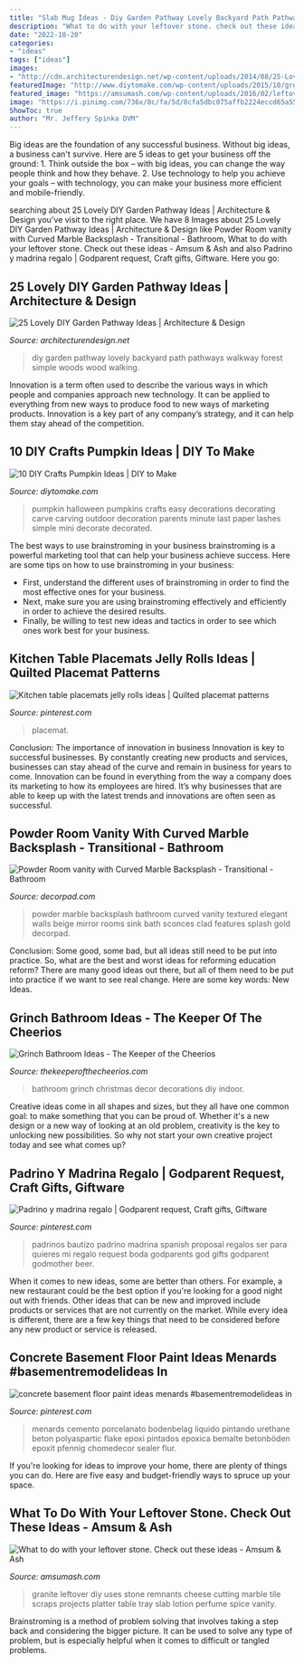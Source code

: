 ```yaml
---
title: "Slab Mug Ideas - Diy Garden Pathway Lovely Backyard Path Pathways Walkway Forest Simple Woods Wood Walking"
description: "What to do with your leftover stone. check out these ideas"
date: "2022-10-20"
categories:
- "ideas"
tags: ["ideas"]
images:
- "http://cdn.architecturendesign.net/wp-content/uploads/2014/08/25-Lovely-DIY-Garden-Pathway-Ideas-23.jpg"
featuredImage: "http://www.diytomake.com/wp-content/uploads/2015/10/great-pumpkin-idea.jpg"
featured_image: "https://amsumash.com/wp-content/uploads/2016/02/leftover-stone-4.jpg"
image: "https://i.pinimg.com/736x/8c/fa/5d/8cfa5dbc075affb2224eccd65a556930.jpg"
ShowToc: true
author: "Mr. Jeffery Spinka DVM"
---
```



Big ideas are the foundation of any successful business. Without big ideas, a business can't survive. Here are 5 ideas to get your business off the ground: 1. Think outside the box – with big ideas, you can change the way people think and how they behave. 2. Use technology to help you achieve your goals – with technology, you can make your business more efficient and mobile-friendly. 
	

		
searching about 25 Lovely DIY Garden Pathway Ideas | Architecture &amp; Design you've visit to the right place. We have 8 Images about 25 Lovely DIY Garden Pathway Ideas | Architecture &amp; Design like Powder Room vanity with Curved Marble Backsplash - Transitional - Bathroom, What to do with your leftover stone. Check out these ideas - Amsum &amp; Ash and also Padrino y madrina regalo | Godparent request, Craft gifts, Giftware. Here you go:
		
    
## 25 Lovely DIY Garden Pathway Ideas | Architecture &amp; Design

<img loading=lazy src="http://cdn.architecturendesign.net/wp-content/uploads/2014/08/25-Lovely-DIY-Garden-Pathway-Ideas-23.jpg" onerror="this.onerror=null;this.src='https://tse3.mm.bing.net/th?id=OIP.LaKcE6-gfF3LsD3Rf-8g2AHaLI&amp;pid=15.1';" alt="25 Lovely DIY Garden Pathway Ideas | Architecture &amp; Design">

_Source: architecturendesign.net_

>diy garden pathway lovely backyard path pathways walkway forest simple woods wood walking. 

	

Innovation is a term often used to describe the various ways in which people and companies approach new technology. It can be applied to everything from new ways to produce food to new ways of marketing products. Innovation is a key part of any company’s strategy, and it can help them stay ahead of the competition.

    
## 10 DIY Crafts Pumpkin Ideas | DIY To Make

<img loading=lazy src="http://www.diytomake.com/wp-content/uploads/2015/10/great-pumpkin-idea.jpg" onerror="this.onerror=null;this.src='https://tse3.mm.bing.net/th?id=OIP.gmHyUGRXuHid_P1EmLwTqAHaJ3&amp;pid=15.1';" alt="10 DIY Crafts Pumpkin Ideas | DIY to Make">

_Source: diytomake.com_

>pumpkin halloween pumpkins crafts easy decorations decorating carve carving outdoor decoration parents minute last paper lashes simple mini decorate decorated. 

	

The best ways to use brainstroming in your business
brainstroming is a powerful marketing tool that can help your business achieve success. Here are some tips on how to use brainstroming in your business: 
- First, understand the different uses of brainstroming in order to find the most effective ones for your business. 
- Next, make sure you are using brainstroming effectively and efficiently in order to achieve the desired results. 
- Finally, be willing to test new ideas and tactics in order to see which ones work best for your business.

    
## Kitchen Table Placemats Jelly Rolls Ideas | Quilted Placemat Patterns

<img loading=lazy src="https://i.pinimg.com/736x/5a/4f/cc/5a4fcc0d394b2a99e14b181114d17c20.jpg" onerror="this.onerror=null;this.src='https://tse1.mm.bing.net/th?id=OIP._4Fvb9n0B1VgMrRUUQBIpAAAAA&amp;pid=15.1';" alt="Kitchen table placemats jelly rolls ideas | Quilted placemat patterns">

_Source: pinterest.com_

>placemat. 

	

Conclusion: The importance of innovation in business
Innovation is key to successful businesses. By constantly creating new products and services, businesses can stay ahead of the curve and remain in business for years to come. Innovation can be found in everything from the way a company does its marketing to how its employees are hired. It’s why businesses that are able to keep up with the latest trends and innovations are often seen as successful.

    
## Powder Room Vanity With Curved Marble Backsplash - Transitional - Bathroom

<img loading=lazy src="https://cdn.decorpad.com/photos/2015/07/25/powder-room-curved-marble-backsplash-gold-and-black-mirror-sconces.png" onerror="this.onerror=null;this.src='https://tse3.mm.bing.net/th?id=OIP.yKCWSyU_wJWnFpnWNYyvUwHaLH&amp;pid=15.1';" alt="Powder Room vanity with Curved Marble Backsplash - Transitional - Bathroom">

_Source: decorpad.com_

>powder marble backsplash bathroom curved vanity textured elegant walls beige mirror rooms sink bath sconces clad features splash gold decorpad. 

	

Conclusion: Some good, some bad, but all ideas still need to be put into practice.
So, what are the best and worst ideas for reforming education reform? There are many good ideas out there, but all of them need to be put into practice if we want to see real change. Here are some key words: New Ideas.

    
## Grinch Bathroom Ideas - The Keeper Of The Cheerios

<img loading=lazy src="https://www.thekeeperofthecheerios.com/wp-content/uploads/2018/11/grinch-bathroom-7.jpg" onerror="this.onerror=null;this.src='https://tse1.mm.bing.net/th?id=OIP.t7eTvTFIWKnB0fuOPvJ7SgHaJ4&amp;pid=15.1';" alt="Grinch Bathroom Ideas - The Keeper of the Cheerios">

_Source: thekeeperofthecheerios.com_

>bathroom grinch christmas decor decorations diy indoor. 

	

Creative ideas come in all shapes and sizes, but they all have one common goal: to make something that you can be proud of. Whether it's a new design or a new way of looking at an old problem, creativity is the key to unlocking new possibilities. So why not start your own creative project today and see what comes up?

    
## Padrino Y Madrina Regalo | Godparent Request, Craft Gifts, Giftware

<img loading=lazy src="https://i.pinimg.com/736x/e7/b5/75/e7b57546a61752c4a0cca9ec7519365e.jpg" onerror="this.onerror=null;this.src='https://tse2.mm.bing.net/th?id=OIP.ze07NyusNs9-Vt9LVvplqQHaJ6&amp;pid=15.1';" alt="Padrino y madrina regalo | Godparent request, Craft gifts, Giftware">

_Source: pinterest.com_

>padrinos bautizo padrino madrina spanish proposal regalos ser para quieres mi regalo request boda godparents god gifts godparent godmother beer. 

	

When it comes to new ideas, some are better than others. For example, a new restaurant could be the best option if you're looking for a good night out with friends. Other ideas that can be new and improved include products or services that are not currently on the market. While every idea is different, there are a few key things that need to be considered before any new product or service is released.

    
## Concrete Basement Floor Paint Ideas Menards #basementremodelideas In

<img loading=lazy src="https://i.pinimg.com/736x/8c/fa/5d/8cfa5dbc075affb2224eccd65a556930.jpg" onerror="this.onerror=null;this.src='https://tse1.mm.bing.net/th?id=OIP.S9COGNIveeZ8Fgk4XLojkQHaNL&amp;pid=15.1';" alt="concrete basement floor paint ideas menards #basementremodelideas in">

_Source: pinterest.com_

>menards cemento porcelanato bodenbelag liquido pintando urethane beton polyaspartic flake epoxi pintados epoxica bemalte betonböden epoxit pfennig chomedecor sealer flur. 

	

If you're looking for ideas to improve your home, there are plenty of things you can do. Here are five easy and budget-friendly ways to spruce up your space.

    
## What To Do With Your Leftover Stone. Check Out These Ideas - Amsum &amp; Ash

<img loading=lazy src="https://amsumash.com/wp-content/uploads/2016/02/leftover-stone-4.jpg" onerror="this.onerror=null;this.src='https://tse1.mm.bing.net/th?id=OIP.iONvuoLFBq9sIs4m2SYU1QHaJ4&amp;pid=15.1';" alt="What to do with your leftover stone. Check out these ideas - Amsum &amp; Ash">

_Source: amsumash.com_

>granite leftover diy uses stone remnants cheese cutting marble tile scraps projects platter table tray slab lotion perfume spice vanity. 

	

Brainstroming is a method of problem solving that involves taking a step back and considering the bigger picture. It can be used to solve any type of problem, but is especially helpful when it comes to difficult or tangled problems.

